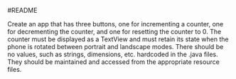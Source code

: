 #README

Create an app that has three buttons, one for incrementing a counter, one for decrementing the counter, and one for resetting the counter to 0.
The counter must be displayed as a TextView and must retain its state when the phone is rotated between portrait and landscape modes.
There should be no values, such as strings, dimensions, etc. hardcoded in the .java files.
They should be maintained and accessed from the appropriate resource files.